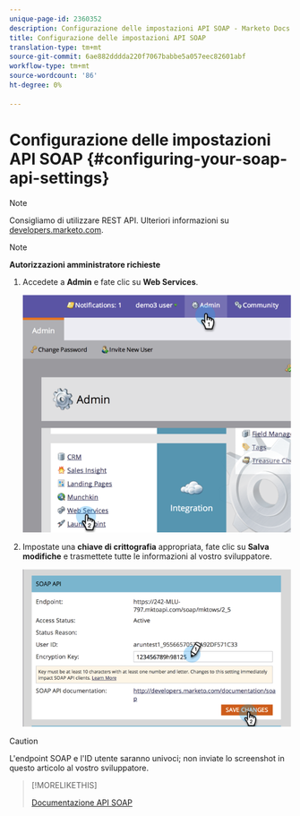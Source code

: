 ```yaml
---
unique-page-id: 2360352
description: Configurazione delle impostazioni API SOAP - Marketo Docs - Documentazione prodotto
title: Configurazione delle impostazioni API SOAP
translation-type: tm+mt
source-git-commit: 6ae882dddda220f7067babbe5a057eec82601abf
workflow-type: tm+mt
source-wordcount: '86'
ht-degree: 0%

---
```



# Configurazione delle impostazioni API SOAP {#configuring-your-soap-api-settings}

>[!NOTE]
>
>Consigliamo di utilizzare REST API. Ulteriori informazioni su [developers.marketo.com](https://developers.marketo.com/documentation/rest/).

>[!NOTE]
>
>**Autorizzazioni amministratore richieste**

1. Accedete a **Admin** e fate clic su **Web Services**.

   ![](assets/image2014-9-19-10-3a58-3a11.png)

1. Impostate una **chiave di crittografia** appropriata, fate clic su **Salva modifiche** e trasmettete tutte le informazioni al vostro sviluppatore.

   ![](assets/image2014-9-19-11-3a0-3a46.png)

>[!CAUTION]
>
>L&#39;endpoint SOAP e l&#39;ID utente saranno univoci; non inviate lo screenshot in questo articolo al vostro sviluppatore.

>[!MORELIKETHIS]
>
>[Documentazione API SOAP](https://developers.marketo.com/documentation/soap/)
